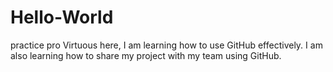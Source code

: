 # Hello-World
practice pro
Virtuous here, I am learning how to use GitHub effectively.
I am also learning how to share my project with my team using GitHub.
